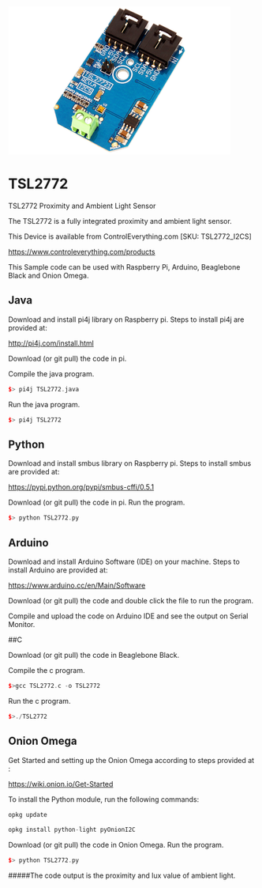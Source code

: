 [![TSL2772](TSL2772_I2CS.png)](https://www.controleverything.com/products)
# TSL2772
TSL2772 Proximity and Ambient Light Sensor

The TSL2772 is a fully integrated proximity and ambient light sensor.

This Device is available from ControlEverything.com [SKU: TSL2772_I2CS]

https://www.controleverything.com/products

This Sample code can be used with Raspberry Pi, Arduino, Beaglebone Black and Onion Omega.

## Java
Download and install pi4j library on Raspberry pi. Steps to install pi4j are provided at:

http://pi4j.com/install.html

Download (or git pull) the code in pi.

Compile the java program.
```cpp
$> pi4j TSL2772.java
```

Run the java program.
```cpp
$> pi4j TSL2772
```

## Python
Download and install smbus library on Raspberry pi. Steps to install smbus are provided at:

https://pypi.python.org/pypi/smbus-cffi/0.5.1

Download (or git pull) the code in pi. Run the program.

```cpp
$> python TSL2772.py
```

## Arduino
Download and install Arduino Software (IDE) on your machine. Steps to install Arduino are provided at:

https://www.arduino.cc/en/Main/Software

Download (or git pull) the code and double click the file to run the program.

Compile and upload the code on Arduino IDE and see the output on Serial Monitor.


##C

Download (or git pull) the code in Beaglebone Black.

Compile the c program.
```cpp
$>gcc TSL2772.c -o TSL2772
```
Run the c program.
```cpp
$>./TSL2772
```

## Onion Omega

Get Started and setting up the Onion Omega according to steps provided at :

https://wiki.onion.io/Get-Started

To install the Python module, run the following commands:
```cpp
opkg update
```
```cpp
opkg install python-light pyOnionI2C
```

Download (or git pull) the code in Onion Omega. Run the program.

```cpp
$> python TSL2772.py
```

#####The code output is the proximity and lux value of ambient light.
